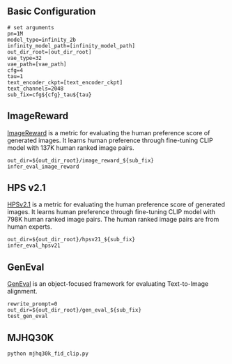 ## Basic Configuration

```shell
# set arguments
pn=1M
model_type=infinity_2b
infinity_model_path=[infinity_model_path]
out_dir_root=[out_dir_root]
vae_type=32
vae_path=[vae_path]
cfg=4
tau=1
text_encoder_ckpt=[text_encoder_ckpt]
text_channels=2048
sub_fix=cfg${cfg}_tau${tau}
```


## ImageReward
[ImageReward](https://github.com/THUDM/ImageReward) is a metric for evaluating the human preference score of generated images. It learns human preference through fine-tuning CLIP model with 137K human ranked image pairs.
```shell
out_dir=${out_dir_root}/image_reward_${sub_fix}
infer_eval_image_reward
```

## HPS v2.1
[HPSv2.1](https://github.com/tgxs002/HPSv2) is a metric for evaluating the human preference score of generated images. It learns human preference through fine-tuning CLIP model with 798K human ranked image pairs. The human ranked image pairs are from human experts.
```shell
out_dir=${out_dir_root}/hpsv21_${sub_fix}
infer_eval_hpsv21
```

## GenEval
[GenEval](https://github.com/djghosh13/geneval) is an object-focused framework for evaluating Text-to-Image alignment.
```shell
rewrite_prompt=0
out_dir=${out_dir_root}/gen_eval_${sub_fix}
test_gen_eval
```
## MJHQ30K
```shell
python mjhq30k_fid_clip.py
```
